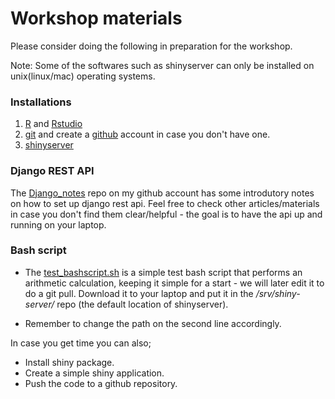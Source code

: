 # Workshop materials  
Please consider doing the following in preparation for the workshop.  

Note: Some of the softwares such as shinyserver can only be installed on unix(linux/mac) operating systems.

### Installations  

1. [R](https://cran.r-project.org/) and [Rstudio](https://posit.co/download/rstudio-desktop/)    
2. [git](https://github.com/git-guides/install-git) and create a [github](https://github.com/) account in case you don't have one.    
3. [shinyserver](https://www.digitalocean.com/community/tutorials/how-to-set-up-shiny-server-on-ubuntu-20-04)   

### Django REST API   
The [Django_notes](https://github.com/oyogo/Django_notes) repo on my github account has some introdutory notes on how to set up django rest api. Feel free to check other articles/materials in case you don't find them clear/helpful - the goal is to have the api up and running on your laptop.  

### Bash script
* The [test_bashscript.sh](https://github.com/oyogo/workshops_for_ukraine) is a simple test bash script that performs an arithmetic calculation, keeping it simple for a start - we will later edit it to do a git pull. Download it to your laptop and put it in the */srv/shiny-server/* repo (the default location of shinyserver).   
    
* Remember to change the path on the second line accordingly.  

In case you get time you can also;   

* Install shiny package.  
* Create a simple shiny application.  
* Push the code to a github repository. 
